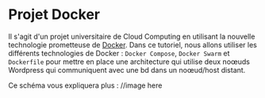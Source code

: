 # Projet Docker
Il s'agit d'un projet universitaire de Cloud Computing en utilisant la nouvelle technologie prometteuse de [Docker](https:\\docker.com).
Dans ce tutoriel, nous allons utiliser les différents technologies de Docker : `Docker Compose`, `Docker Swarm` et `Dockerfile` pour mettre en place une architecture qui utilise deux noœuds Wordpress qui communiquent avec une bd dans un noœud/host distant.

Ce schéma vous expliquera plus :
//image here

